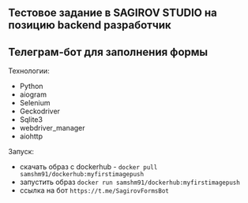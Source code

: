 Тестовое задание в SAGIROV STUDIO на позицию backend разработчик
---
Телеграм-бот для заполнения формы 
---

Технологии:
- Python
- aiogram
- Selenium
- Geckodriver
- Sqlite3
- webdriver_manager
- aiohttp

Запуск:
- скачать образ с dockerhub - `docker pull samshm91/dockerhub:myfirstimagepush`
- запустить образ `docker run samshm91/dockerhub:myfirstimagepush`
- ссылка на бот `https://t.me/SagirovFormsBot`
